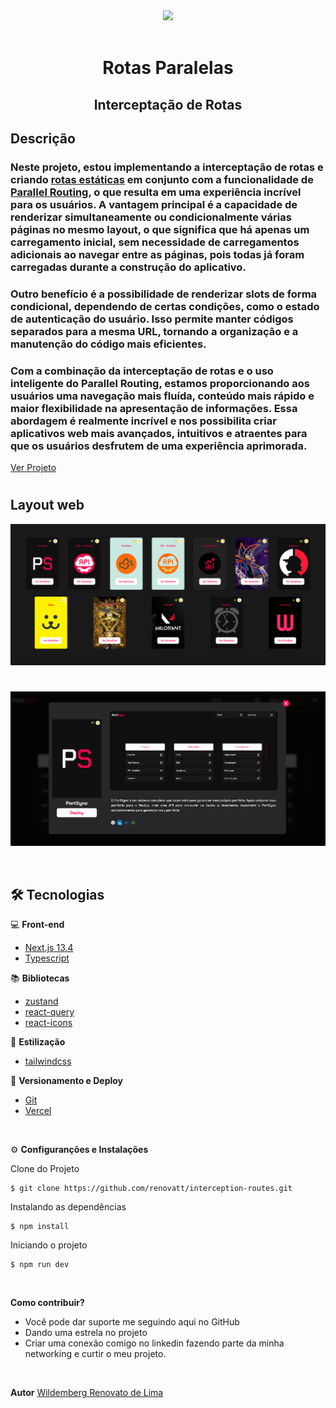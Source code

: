 <div align='center'>
<img src="https://skillicons.dev/icons?i=next" width="80px"></h1>
<br/> <br/>
<h1>Rotas Paralelas</h1> 
<h2>Interceptação de Rotas</h2> 
</div>

## Descrição

### Neste projeto, estou implementando a interceptação de rotas e criando [rotas estáticas](https://nextjs.org/docs/app/building-your-application/routing/dynamic-routes) em conjunto com a funcionalidade de [Parallel Routing](https://nextjs.org/docs/app/building-your-application/routing/parallel-routes), o que resulta em uma experiência incrível para os usuários. A vantagem principal é a capacidade de renderizar simultaneamente ou condicionalmente várias páginas no mesmo layout, o que significa que há apenas um carregamento inicial, sem necessidade de carregamentos adicionais ao navegar entre as páginas, pois todas já foram carregadas durante a construção do aplicativo.

### Outro benefício é a possibilidade de renderizar slots de forma condicional, dependendo de certas condições, como o estado de autenticação do usuário. Isso permite manter códigos separados para a mesma URL, tornando a organização e a manutenção do código mais eficientes.

### Com a combinação da interceptação de rotas e o uso inteligente do Parallel Routing, estamos proporcionando aos usuários uma navegação mais fluída, conteúdo mais rápido e maior flexibilidade na apresentação de informações. Essa abordagem é realmente incrível e nos possibilita criar aplicativos web mais avançados, intuitivos e atraentes para que os usuários desfrutem de uma experiência aprimorada.

[Ver Projeto](https://interception-routes.vercel.app/)

#

## Layout web
![Web 1](./public/web-1.png)
#
![Web 2](./public/web-2.png)

<br>

## 🛠️ Tecnologias

💻 **Front-end**
- [Next.js 13.4](https://nextjs.org)
- [Typescript](https://www.typescriptlang.org)

📚 **Bibliotecas**
- [zustand](https://zustand-demo.pmnd.rs/)
- [react-query](https://tanstack.com/query/latest/docs/react/overview)
- [react-icons](https://react-icons.github.io/react-icons/)

🎨 **Estilização**
- [tailwindcss](https://tailwindcss.com/docs/installation)

🔋 **Versionamento e Deploy**
- [Git](https://git-scm.com)
- [Vercel](https://vercel.com/)

<br>

⚙️ **Configuranções e Instalações**

Clone do Projeto

    $ git clone https://github.com/renovatt/interception-routes.git
Instalando as dependências

    $ npm install

Iniciando o projeto

    $ npm run dev

<br>

**Como contribuir?**

- Você pode dar suporte me seguindo aqui no GitHub
- Dando uma estrela no projeto
- Criar uma conexão comigo no linkedin fazendo parte da minha networking e curtir o meu projeto.

<br>

**Autor**
[Wildemberg Renovato de Lima](https://www.linkedin.com/in/renovatt/)